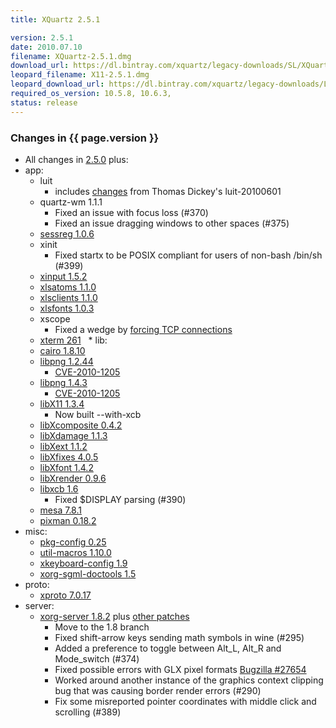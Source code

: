 ```yaml
---
title: XQuartz 2.5.1

version: 2.5.1
date: 2010.07.10
filename: XQuartz-2.5.1.dmg
download_url: https://dl.bintray.com/xquartz/legacy-downloads/SL/XQuartz-2.5.1.dmg
leopard_filename: X11-2.5.1.dmg
leopard_download_url: https://dl.bintray.com/xquartz/legacy-downloads/Leopard/X11-2.5.1.dmg
required_os_version: 10.5.8, 10.6.3,
status: release
---
```


### Changes in {{ page.version }} ###
  * All changes in [2.5.0](XQuartz-2.5.0.html) plus:
  * app:
    * luit
      * includes [changes](http://cgit.freedesktop.org/xorg/app/luit/commit/?id=fddfe30c3ff91c83d0484b136e7673764e555555) from Thomas Dickey's luit-20100601
    * quartz-wm 1.1.1
      * Fixed an issue with focus loss (#370)
      * Fixed an issue dragging windows to other spaces (#375)
    * [sessreg 1.0.6](https://lists.freedesktop.org/archives/xorg-announce/2010-June/001322.html)
    * xinit
      * Fixed startx to be POSIX compliant for users of non-bash /bin/sh (#399)
    * [xinput 1.5.2](https://lists.freedesktop.org/archives/xorg-announce/2010-June/001323.html)
    * [xlsatoms 1.1.0](https://lists.freedesktop.org/archives/xorg-announce/2010-June/001320.html)
    * [xlsclients 1.1.0](https://lists.freedesktop.org/archives/xorg-announce/2010-June/001319.html)
    * [xlsfonts 1.0.3](https://lists.freedesktop.org/archives/xorg-announce/2010-June/001330.html)
    * xscope
      * Fixed a wedge by [forcing TCP connections](http://cgit.freedesktop.org/xorg/app/xscope/commit/?id=344db0911e1e2447abe210b5684269a2a0daf04c)
    * [xterm 261](https://lists.freedesktop.org/archives/xorg/2010-June/050607.html)
  * lib:
    * [cairo 1.8.10](http://www.cairographics.org/news/cairo-1.8.10)
    * [libpng 1.2.44](ftp://ftp.simplesystems.org/pub/libpng/png/src/libpng-1.2.44-README.txt)
      * [CVE-2010-1205](http://cve.mitre.org/cgi-bin/cvename.cgi?name=CVE-2010-1205)
    * [libpng 1.4.3](ftp://ftp.simplesystems.org/pub/libpng/png/src/libpng-1.4.3-README.txt)
      * [CVE-2010-1205](http://cve.mitre.org/cgi-bin/cvename.cgi?name=CVE-2010-1205)
    * [libX11 1.3.4](https://lists.freedesktop.org/archives/xorg-announce/2010-June/001318.html)
      * Now built --with-xcb
    * [libXcomposite 0.4.2](https://lists.freedesktop.org/archives/xorg-announce/2010-June/001324.html)
    * [libXdamage 1.1.3](https://lists.freedesktop.org/archives/xorg-announce/2010-June/001325.html)
    * [libXext 1.1.2](https://lists.freedesktop.org/archives/xorg-announce/2010-June/001321.html)
    * [libXfixes 4.0.5](https://lists.freedesktop.org/archives/xorg-announce/2010-June/001328.html)
    * [libXfont 1.4.2](https://lists.freedesktop.org/archives/xorg-announce/2010-June/001336.html)
    * [libXrender 0.9.6](https://lists.freedesktop.org/archives/xorg-announce/2010-June/001327.html)
    * [libxcb 1.6](https://lists.freedesktop.org/archives/xorg-announce/2010-April/001299.html)
      * Fixed $DISPLAY parsing (#390)
    * [mesa 7.8.1](http://www.mesa3d.org/relnotes-7.8.1.html)
    * [pixman 0.18.2](https://lists.freedesktop.org/archives/xorg-announce/2010-May/001312.html)
  * misc:
    * [pkg-config 0.25](https://lists.freedesktop.org/archives/pkg-config/2010-May/000596.html)
    * [util-macros 1.10.0](https://lists.freedesktop.org/archives/xorg-announce/2010-June/001340.html)
    * [xkeyboard-config 1.9](https://lists.freedesktop.org/archives/xorg-announce/2010-May/001315.html)
    * [xorg-sgml-doctools 1.5](https://lists.freedesktop.org/archives/xorg-announce/2010-June/001338.html)
  * proto:
    * [xproto 7.0.17](https://lists.freedesktop.org/archives/xorg-announce/2010-May/001313.html)
  * server:
    * [xorg-server 1.8.2](https://lists.freedesktop.org/archives/xorg-announce/2010-June/001342.html) plus [other patches](https://github.com/XQuartz/xorg-server/commits/XQuartz-2.5.1)
      * Move to the 1.8 branch
      * Fixed shift-arrow keys sending math symbols in wine (#295)
      * Added a preference to toggle between Alt_L, Alt_R and Mode_switch (#374)
      * Fixed possible errors with GLX pixel formats [Bugzilla #27654](https://bugs.freedesktop.org/show_bug.cgi?id=27654)
      * Worked around another instance of the graphics context clipping bug that was causing border render errors (#290)
      * Fix some misreported pointer coordinates with middle click and scrolling (#389)
